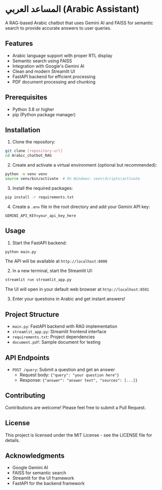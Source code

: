 # المساعد العربي (Arabic Assistant)

A RAG-based Arabic chatbot that uses Gemini AI and FAISS for semantic search to provide accurate answers to user queries.

## Features

- Arabic language support with proper RTL display
- Semantic search using FAISS
- Integration with Google's Gemini AI
- Clean and modern Streamlit UI
- FastAPI backend for efficient processing
- PDF document processing and chunking

## Prerequisites

- Python 3.8 or higher
- pip (Python package manager)

## Installation

1. Clone the repository:
```bash
git clone [repository-url]
cd Arabic_chatbot_RAG
```

2. Create and activate a virtual environment (optional but recommended):
```bash
python -m venv venv
source venv/bin/activate  # On Windows: venv\Scripts\activate
```

3. Install the required packages:
```bash
pip install -r requirements.txt
```

4. Create a `.env` file in the root directory and add your Gemini API key:
```
GEMINI_API_KEY=your_api_key_here
```

## Usage

1. Start the FastAPI backend:
```bash
python main.py
```
The API will be available at `http://localhost:8000`

2. In a new terminal, start the Streamlit UI:
```bash
streamlit run streamlit_app.py
```
The UI will open in your default web browser at `http://localhost:8501`

3. Enter your questions in Arabic and get instant answers!

## Project Structure

- `main.py`: FastAPI backend with RAG implementation
- `streamlit_app.py`: Streamlit frontend interface
- `requirements.txt`: Project dependencies
- `document.pdf`: Sample document for testing

## API Endpoints

- `POST /query`: Submit a question and get an answer
  - Request body: `{"query": "your question here"}`
  - Response: `{"answer": "answer text", "sources": [...]}`

## Contributing

Contributions are welcome! Please feel free to submit a Pull Request.

## License

This project is licensed under the MIT License - see the LICENSE file for details.

## Acknowledgments

- Google Gemini AI
- FAISS for semantic search
- Streamlit for the UI framework
- FastAPI for the backend framework